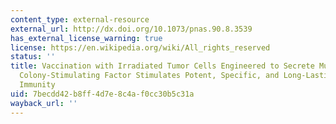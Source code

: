 ```yaml
---
content_type: external-resource
external_url: http://dx.doi.org/10.1073/pnas.90.8.3539
has_external_license_warning: true
license: https://en.wikipedia.org/wiki/All_rights_reserved
status: ''
title: Vaccination with Irradiated Tumor Cells Engineered to Secrete Murine Granulocyte-Macrophage
  Colony-Stimulating Factor Stimulates Potent, Specific, and Long-Lasting Anti-Tumor
  Immunity
uid: 7becdd42-b8ff-4d7e-8c4a-f0cc30b5c31a
wayback_url: ''
---
```

